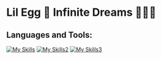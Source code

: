 # Lil Egg 🥚 Infinite Dreams 🌌💫✨

## Languages and Tools:

[![My Skills](https://skillicons.dev/icons?i=ableton,ae,au,aws,css,docker,express)](https://skillicons.dev)
[![My Skills2](https://skillicons.dev/icons?i=flask,git,heroku,html,ai,js,nodejs)](https://skillicons.dev)
[![My Skills3](https://skillicons.dev/icons?i=ps,postgres,py,react,redux,sqlite,vscode)](https://skillicons.dev)
